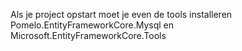 Als je project opstart moet je even de tools installeren Pomelo.EntityFrameworkCore.Mysql en Microsoft.EntityFrameworkCore.Tools
